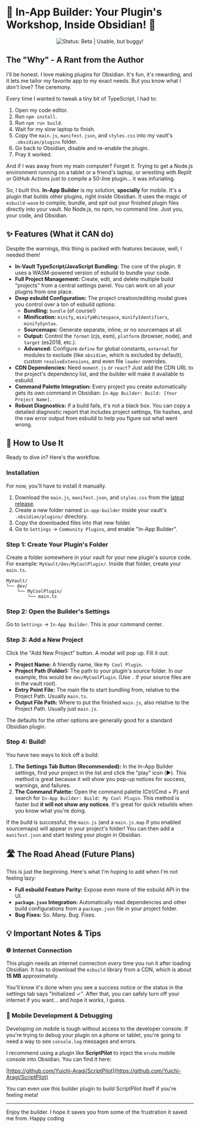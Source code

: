 # 🚀 In-App Builder: Your Plugin's Workshop, Inside Obsidian! 🚀

<p align="center">
  <img src="https://img.shields.io/badge/status-BETA%20%7C%20Usable,%20but%20buggy!-orange" alt="Status: Beta | Usable, but buggy!">
</p>

## The "Why" - A Rant from the Author

I'll be honest. I love making plugins for Obsidian. It's fun, it's rewarding, and it lets me tailor my favorite app to my exact needs. But you know what I *don't* love? The ceremony.

Every time I wanted to tweak a tiny bit of TypeScript, I had to:
1.  Open my code editor.
2.  Run `npm install`.
3.  Run `npm run build`.
4.  Wait for my slow laptop to finish.
5.  Copy the `main.js`, `manifest.json`, and `styles.css` into my vault's `.obsidian/plugins` folder.
6.  Go back to Obsidian, disable and re-enable the plugin.
7.  Pray it worked.

And if I was away from my main computer? Forget it. Trying to get a Node.js environment running on a tablet or a friend's laptop, or wrestling with Replit or GitHub Actions just to compile a 50-line plugin... it was infuriating.

So, I built this. **In-App Builder** is my solution, **specially** for mobile. It's a plugin that builds other plugins, right inside Obsidian. It uses the magic of `esbuild-wasm` to compile, bundle, and spit out your finished plugin files directly into your vault. No Node.js, no npm, no command line. Just you, your code, and Obsidian.

## ✨ Features (What it CAN do)

Despite the warnings, this thing is packed with features because, well, I needed them!

*   **In-Vault TypeScript/JavaScript Bundling:** The core of the plugin. It uses a WASM-powered version of esbuild to bundle your code.
*   **Full Project Management:** Create, edit, and delete multiple build "projects" from a central settings panel. You can work on all your plugins from one place.
*   **Deep esbuild Configuration:** The project creation/editing modal gives you control over a ton of esbuild options:
    *   **Bundling:** `bundle` (of course!)
    *   **Minification:** `minify`, `minifyWhitespace`, `minifyIdentifiers`, `minifySyntax`.
    *   **Sourcemaps:** Generate separate, inline, or no sourcemaps at all.
    *   **Output:** Control the `format` (cjs, esm), `platform` (browser, node), and `target` (es2018, etc.).
    *   **Advanced:** Configure `define` for global constants, `external` for modules to exclude (like `obsidian`, which is excluded by default), custom `resolveExtensions`, and even file `loader` overrides.
*   **CDN Dependencies:** Need `moment.js` or `react`? Just add the CDN URL to the project's dependency list, and the builder will make it available to esbuild.
*   **Command Palette Integration:** Every project you create automatically gets its own command in Obsidian: `In-App Builder: Build: [Your Project Name]`.
*   **Robust Diagnostics:** If a build fails, it's not a black box. You can copy a detailed diagnostic report that includes project settings, file hashes, and the raw error output from esbuild to help you figure out what went wrong.

## 🔧 How to Use It

Ready to dive in? Here's the workflow.

### Installation
For now, you'll have to install it manually.
1.  Download the `main.js`, `manifest.json`, and `styles.css` from the [latest release](https://github.com/Yuichi-Aragi/IAB).
2.  Create a new folder named `in-app-builder` inside your vault's `.obsidian/plugins/` directory.
3.  Copy the downloaded files into that new folder.
4.  Go to `Settings` -> `Community Plugins`, and enable "In-App Builder".

### Step 1: Create Your Plugin's Folder
Create a folder somewhere in your vault for your new plugin's source code. For example: `MyVault/dev/MyCoolPlugin/`. Inside that folder, create your `main.ts`.

```
MyVault/
└── dev/
    └── MyCoolPlugin/
        └── main.ts
```

### Step 2: Open the Builder's Settings
Go to `Settings` -> `In-App Builder`. This is your command center.

### Step 3: Add a New Project
Click the "Add New Project" button. A modal will pop up. Fill it out:

*   **Project Name:** A friendly name, like `My Cool Plugin`.
*   **Project Path (Folder):** The path to your plugin's source folder. In our example, this would be `dev/MyCoolPlugin`. (Use `.` if your source files are in the vault root).
*   **Entry Point File:** The main file to start bundling from, relative to the Project Path. Usually `main.ts`.
*   **Output File Path:** Where to put the finished `main.js`, also relative to the Project Path. Usually just `main.js`.

The defaults for the other options are generally good for a standard Obsidian plugin.

### Step 4: Build!
You have two ways to kick off a build:

1.  **The Settings Tab Button (Recommended):** In the In-App Builder settings, find your project in the list and click the "play" icon (▶️). This method is great because it will show you pop-up notices for success, warnings, and failures.
2.  **The Command Palette:** Open the command palette (Ctrl/Cmd + P) and search for `In-App Builder: Build: My Cool Plugin`. This method is faster but **it will not show any notices**. It's great for quick rebuilds when you know what you're doing.

If the build is successful, the `main.js` (and a `main.js.map` if you enabled sourcemaps) will appear in your project's folder! You can then add a `manifest.json` and start testing your plugin in Obsidian.

## 🛣️ The Road Ahead (Future Plans)

This is just the beginning. Here's what I'm hoping to add when I'm not feeling lazy:

*   **Full esbuild Feature Parity:** Expose even more of the esbuild API in the UI.
*   **`package.json` Integration:** Automatically read dependencies and other build configurations from a `package.json` file in your project folder.
*   **Bug Fixes:** So. Many. Bug. Fixes.

## 💡 Important Notes & Tips

### 🌐 Internet Connection
This plugin needs an internet connection *every* time you run it after loading Obsidian. It has to download the `esbuild` library from a CDN, which is about **15 MB** approximately.

You'll know it's done when you see a success notice or the status in the settings tab says "Initialized ✓". After that, you can safely turn off your internet if you want... and hope it works, I guess.

### 📱 Mobile Development & Debugging
Developing on mobile is tough without access to the developer console. If you're trying to debug your plugin on a phone or tablet, you're going to need a way to see `console.log` messages and errors.

I recommend using a plugin like **ScriptPilot** to inject the `eruda` mobile console into Obsidian. You can find it here:

[https://github.com/Yuichi-Aragi/ScriptPilot](https://github.com/Yuichi-Aragi/ScriptPilot)

You can even use this builder plugin to build ScriptPilot itself if you're feeling meta!

---

Enjoy the builder. I hope it saves you from some of the frustration it saved me from. Happy coding

